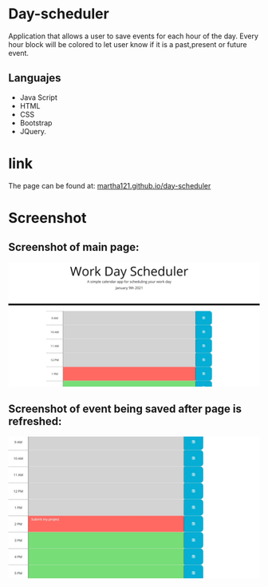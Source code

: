 # Day-scheduler
 Application that allows a user to save events for each hour of the day. Every hour block will be colored to let user know if it is a past,present or future event.
## Languajes
 - Java Script
 - HTML
 - CSS
 - Bootstrap 
 - JQuery.

#  link
The page can be found at:
<a href="https://martha121.github.io/day-scheduler/"> martha121.github.io/day-scheduler</a>

# Screenshot
## Screenshot of main page:
![Horiseon screenshot](./assets/images/daily-scheduler1.jpg)




## Screenshot of event being saved after page is refreshed:
![Horiseon screenshot](./assets/images/daily-scheduler2.jpg)